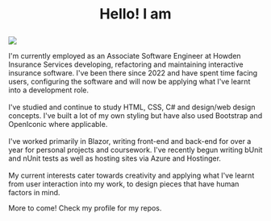 # <p align="center">Hello! I am</p>

<p align="left">
  <img src="https://github.com/user-attachments/assets/08ea1ca3-f4d8-4962-8cdf-e017e7b9a620">
</p>

<p align="left">
  I'm currently employed as an Associate Software Engineer at Howden Insurance Services developing, refactoring and maintaining interactive insurance software.
  I've been there since 2022 and have spent time facing users, configuring the software and will now be applying what I've learnt into a development role.<br></br> 
  I've studied and continue to study HTML, CSS, C# and design/web design concepts. I've built a lot of my own styling but have also used Bootstrap and OpenIconic where applicable.<br></br>
  I've worked primarily in Blazor, writing front-end and back-end for over a year for personal projects and coursework. I've recently begun writing bUnit and nUnit tests as well as hosting sites via Azure and Hostinger.<br></br>
  My current interests cater towards creativity and applying what I've learnt from user interaction into my work, to design pieces that have human factors in mind.
</p>

<p align="left">
  More to come! Check my profile for my repos.
</p>
